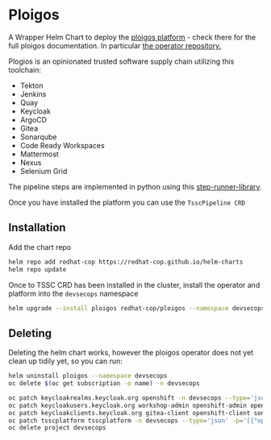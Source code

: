 # Ploigos

A Wrapper Helm Chart to deploy the [ploigos platform](https://github.com/ploigos) - check there for the full ploigos documentation. In particular [the operator repository.](https://github.com/ploigos/ploigos-software-factory-operator)

Plogios is an opinionated trusted software supply chain utilizing this toolchain:

- Tekton
- Jenkins
- Quay
- Keycloak
- ArgoCD
- Gitea
- Sonarqube
- Code Ready Workspaces
- Mattermost
- Nexus
- Selenium Grid

The pipeline steps are implemented in python using this [step-runner-library](https://github.com/ploigos/ploigos-step-runner).

Once you have installed the platform you can use the `TsscPipeline CRD`

## Installation

Add the chart repo
```bash
helm repo add redhat-cop https://redhat-cop.github.io/helm-charts
helm repo update
```

Once to TSSC CRD has been installed in the cluster, install the operator and platform into the `devsecops` namespace
```bash
helm upgrade --install ploigos redhat-cop/ploigos --namespace devsecops --create-namespace
```
## Deleting

Deleting the helm chart works, however the ploigos operator does not yet clean up tidily yet, so you can run:
```bash
helm uninstall ploigos --namespace devsecops
oc delete $(oc get subscription -o name) -n devsecops

oc patch keycloakrealms.keycloak.org openshift -n devsecops --type='json' -p='[{"op": "remove" , "path": "/metadata/finalizers" }]'
oc patch keycloakusers.keycloak.org workshop-admin openshift-admin openshift-admin user{1..3} -n devsecops --type='json' -p='[{"op": "remove" , "path": "/metadata/finalizers" }]'
oc patch keycloakclients.keycloak.org gitea-client openshift-client sonarqube-client -n devsecops -n devsecops --type='json' -p='[{"op": "remove" , "path": "/metadata/finalizers" }]'
oc patch tsscplatform tsscplatform -n devsecops --type='json' -p='[{"op": "remove" , "path": "/metadata/finalizers" }]'
oc delete project devsecops
```

